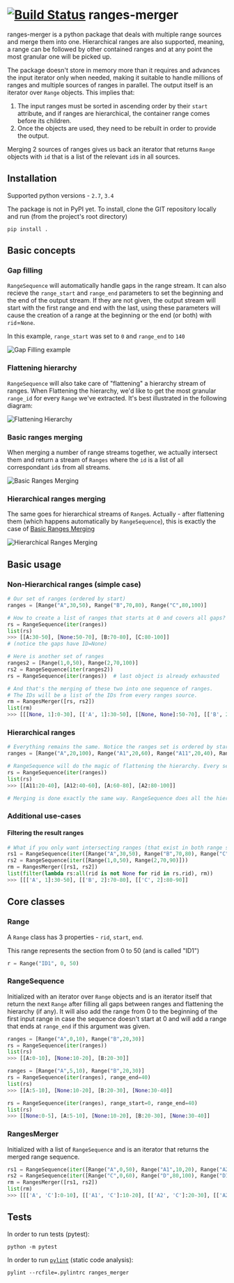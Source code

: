 
[![Build Status](https://travis-ci.org/zachmoshe/ranges-merger.svg?branch=master)](https://travis-ci.org/zachmoshe/ranges-merger)
ranges-merger
=============

ranges-merger is a python package that deals with multiple range sources and merge them into one. Hierarchical ranges are also supported, meaning, a range can be followed by other contained ranges and at any point the most granular one will be picked up. 

The package doesn't store in memory more than it requires and advances the input iterator only when needed, making it suitable to handle millions of ranges and multiple sources of ranges in parallel. The output itself is an iterator over `Range` objects. This implies that:

1. The input ranges must be sorted in ascending order by their `start` attribute, and if ranges are hierarchical, the container range comes before its children.
2. Once the objects are used, they need to be rebuilt in order to provide the output. 

Merging 2 sources of ranges gives us back an iterator that returns `Range` objects with `id` that is a list of the relevant `id`s in all sources.


## Installation 
Supported python versions - `2.7`, `3.4`

The package is not in PyPI yet. To install, clone the GIT repository locally and run (from the project's root directory)
```
pip install .
```

## Basic concepts
### Gap filling
`RangeSequence` will automatically handle gaps in the range stream. It can also recieve the `range_start` and `range_end` parameters to set the beginning and the end of the output stream. If they are not given, the output stream will start with the first range and end with the last, using these parameters will cause the creation of a range at the beginning or the end (or both) with `rid`=`None`.

In this example, `range_start` was set to `0` and `range_end` to `140`

![Gap Filling example](http://zachmoshe.github.io/ranges-merger/images/gap_filling.svg)

### Flattening hierarchy
`RangeSequence` will also take care of "flattening" a hierarchy stream of ranges. When Flattening the hierarchy, we'd like to get the most granular `range_id` for every `Range` we've extracted. It's best illustrated in the following diagram:

![Flattening Hierarchy](http://zachmoshe.github.io/ranges-merger/images/flattening_hierarchy.svg)

### Basic ranges merging
When merging a number of range streams together, we actually intersect them and return a stream of `Ranges` where the `id` is a list of all correspondant `id`s from all streams.

![Basic Ranges Merging](http://zachmoshe.github.io/ranges-merger/images/basic_merging.svg)

### Hierarchical ranges merging
The same goes for hierarchical streams of `Range`s. Actually - after flattening them (which happens automatically by `RangeSequence`), this is exactly the case of [Basic Ranges Merging](#basic-ranges-merging)

![Hierarchical Ranges Merging](http://zachmoshe.github.io/ranges-merger/images/hierarchical_merging.svg)



## Basic usage

### Non-Hierarchical ranges (simple case)
```python
# Our set of ranges (ordered by start)
ranges = [Range("A",30,50), Range("B",70,80), Range("C",80,100)]

# How to create a list of ranges that starts at 0 and covers all gaps?
rs = RangeSequence(iter(ranges))
list(rs)
>>> [[A:30-50], [None:50-70], [B:70-80], [C:80-100]]
# (notice the gaps have ID=None)

# Here is another set of ranges
ranges2 = [Range(1,0,50), Range(2,70,100)]
rs2 = RangeSequence(iter(ranges2))
rs = RangeSequence(iter(ranges))  # last object is already exhausted

# And that's the merging of these two into one sequence of ranges.
# The IDs will be a list of the IDs from every ranges source.
rm = RangesMerger([rs, rs2])
list(rm)
>>> [[[None, 1]:0-30], [['A', 1]:30-50], [[None, None]:50-70], [['B', 2]:70-80], [['C', 2]:80-100]] 
```
### Hierarchical ranges
```python
# Everything remains the same. Notice the ranges set is ordered by start and goes from the larger to the smaller range (building a pyramid shape..)
ranges = [Range("A",20,100), Range("A1",20,60), Range("A11",20,40), Range("A12",40,60), Range("A2",80,100)]

# RangeSequence will do the magic of flattening the hierarchy. Every segment will get the most granular ID.
rs = RangeSequence(iter(ranges))
list(rs)
>>> [[A11:20-40], [A12:40-60], [A:60-80], [A2:80-100]]

# Merging is done exactly the same way. RangeSequence does all the hierarchy uplift, RangesMerger doesn't care if the inputs are hierarchical or not
```

### Additional use-cases
#### Filtering the result ranges
```python
# What if you only want intersecting ranges (that exist in both range sources)?
rs1 = RangeSequence(iter([Range("A",30,50), Range("B",70,80), Range("C",80,100)]))
rs2 = RangeSequence(iter([Range(1,0,50), Range(2,70,90)]))
rm = RangesMerger([rs1, rs2])
list(filter(lambda rs:all(rid is not None for rid in rs.rid), rm))
>>> [[['A', 1]:30-50], [['B', 2]:70-80], [['C', 2]:80-90]]
```

## Core classes

### Range
A `Range` class has 3 properties - `rid`, `start`, `end`.

This range represents the section from 0 to 50 (and is called "ID1")
```python
r = Range("ID1", 0, 50)
```

### RangeSequence
Initialized with an iterator over `Range` objects and is an iterator itself that return the next `Range` after filling all gaps between ranges and flattening the hierarchy (if any). It will also add the range from 0 to the beginning of the first input range in case the sequence doesn't start at 0 and will add a range that ends at `range_end` if this argument was given.

```python
ranges = [Range("A",0,10), Range("B",20,30)]
rs = RangeSequence(iter(ranges))
list(rs)
>>> [[A:0-10], [None:10-20], [B:20-30]]

ranges = [Range("A",5,10), Range("B",20,30)]
rs = RangeSequence(iter(ranges), range_end=40)
list(rs)
>>> [[A:5-10], [None:10-20], [B:20-30], [None:30-40]]

rs = RangeSequence(iter(ranges), range_start=0, range_end=40)
list(rs)
>>> [[None:0-5], [A:5-10], [None:10-20], [B:20-30], [None:30-40]]

```

### RangesMerger
Initialized with a list of `RangeSequence` and is an iterator that returns the merged range sequence.

```python
rs1 = RangeSequence(iter([Range("A",0,50), Range("A1",10,20), Range("A2",20,50), Range("A21",30,40), Range("B",50,100)]))
rs2 = RangeSequence(iter([Range("C",0,60), Range("D",80,100), Range("D1",90,100)]))
rm = RangesMerger([rs1, rs2])
list(rm)
>>> [[['A', 'C']:0-10], [['A1', 'C']:10-20], [['A2', 'C']:20-30], [['A21', 'C']:30-40], [['A2', 'C']:40-50], [['B', 'C']:50-60], [['B', None]:60-80], [['B', 'D']:80-90], [['B', 'D1']:90-100]] 
```

## Tests
In order to run tests (pytest):
```
python -m pytest
```

In order to run [`pylint`](http://www.pylint.org) (static code analysis):
```
pylint --rcfile=.pylintrc ranges_merger
```
